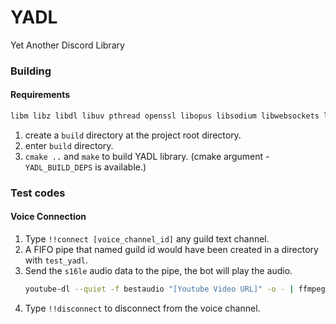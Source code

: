 # YADL
Yet Another Discord Library

### Building
#### Requirements
```bash
libm libz libdl libuv pthread openssl libopus libsodium libwebsockets libcap(linux only)
```

1. create a `build` directory at the project root directory.
2. enter `build` directory.
3. `cmake ..` and `make` to build YADL library. (cmake argument - `YADL_BUILD_DEPS` is available.)

### Test codes
#### Voice Connection
1. Type `!!connect [voice_channel_id]` any guild text channel.
2. A FIFO pipe that named guild id would have been created in a directory with `test_yadl`.
3. Send the `s16le` audio data to the pipe, the bot will play the audio. <br>
    ```bash
    youtube-dl --quiet -f bestaudio "[Youtube Video URL]" -o - | ffmpeg  -i pipe: -f s16le -ac 2 -ar 48000 -acodec pcm_s16le - > ./928872876965249065.pipe
    ```
4. Type `!!disconnect` to disconnect from the voice channel.
